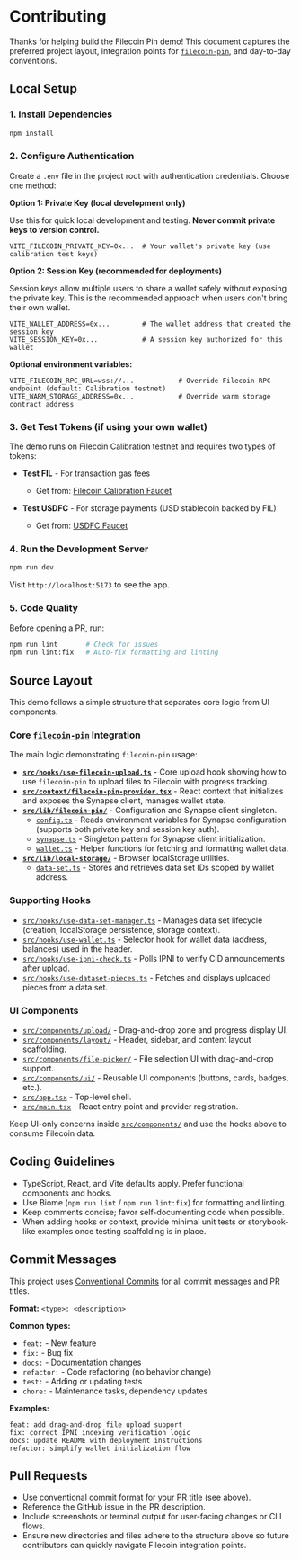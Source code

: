 # Contributing

Thanks for helping build the Filecoin Pin demo! This document captures the preferred project layout, integration points for [`filecoin-pin`](https://github.com/filecoin-project/filecoin-pin), and day-to-day conventions.

## Local Setup

### 1. Install Dependencies

```bash
npm install
```

### 2. Configure Authentication

Create a `.env` file in the project root with authentication credentials. Choose one method:

**Option 1: Private Key (local development only)**

Use this for quick local development and testing. **Never commit private keys to version control.**

```env
VITE_FILECOIN_PRIVATE_KEY=0x...  # Your wallet's private key (use calibration test keys)
```

**Option 2: Session Key (recommended for deployments)**

Session keys allow multiple users to share a wallet safely without exposing the private key. This is the recommended approach when users don't bring their own wallet.

```env
VITE_WALLET_ADDRESS=0x...        # The wallet address that created the session key
VITE_SESSION_KEY=0x...           # A session key authorized for this wallet
```

**Optional environment variables:**

```env
VITE_FILECOIN_RPC_URL=wss://...           # Override Filecoin RPC endpoint (default: Calibration testnet)
VITE_WARM_STORAGE_ADDRESS=0x...           # Override warm storage contract address
```

### 3. Get Test Tokens (if using your own wallet)

The demo runs on Filecoin Calibration testnet and requires two types of tokens:

- **Test FIL** - For transaction gas fees
  - Get from: [Filecoin Calibration Faucet](https://faucet.calibnet.chainsafe-fil.io/funds.html)

- **Test USDFC** - For storage payments (USD stablecoin backed by FIL)
  - Get from: [USDFC Faucet](https://forest-explorer.chainsafe.dev/faucet/calibnet_usdfc)

### 4. Run the Development Server

```bash
npm run dev
```

Visit `http://localhost:5173` to see the app.

### 5. Code Quality

Before opening a PR, run:

```bash
npm run lint       # Check for issues
npm run lint:fix   # Auto-fix formatting and linting
```

## Source Layout

This demo follows a simple structure that separates core logic from UI components.

### Core [`filecoin-pin`](https://github.com/filecoin-project/filecoin-pin) Integration

The main logic demonstrating `filecoin-pin` usage:

- **[`src/hooks/use-filecoin-upload.ts`](src/hooks/use-filecoin-upload.ts)** - Core upload hook showing how to use `filecoin-pin` to upload files to Filecoin with progress tracking.
- **[`src/context/filecoin-pin-provider.tsx`](src/context/filecoin-pin-provider.tsx)** - React context that initializes and exposes the Synapse client, manages wallet state.
- **[`src/lib/filecoin-pin/`](src/lib/filecoin-pin/)** - Configuration and Synapse client singleton.
  - [`config.ts`](src/lib/filecoin-pin/config.ts) - Reads environment variables for Synapse configuration (supports both private key and session key auth).
  - [`synapse.ts`](src/lib/filecoin-pin/synapse.ts) - Singleton pattern for Synapse client initialization.
  - [`wallet.ts`](src/lib/filecoin-pin/wallet.ts) - Helper functions for fetching and formatting wallet data.
- **[`src/lib/local-storage/`](src/lib/local-storage/)** - Browser localStorage utilities.
  - [`data-set.ts`](src/lib/local-storage/data-set.ts) - Stores and retrieves data set IDs scoped by wallet address.

### Supporting Hooks

- [`src/hooks/use-data-set-manager.ts`](src/hooks/use-data-set-manager.ts) - Manages data set lifecycle (creation, localStorage persistence, storage context).
- [`src/hooks/use-wallet.ts`](src/hooks/use-wallet.ts) - Selector hook for wallet data (address, balances) used in the header.
- [`src/hooks/use-ipni-check.ts`](src/hooks/use-ipni-check.ts) - Polls IPNI to verify CID announcements after upload.
- [`src/hooks/use-dataset-pieces.ts`](src/hooks/use-dataset-pieces.ts) - Fetches and displays uploaded pieces from a data set.

### UI Components

- [`src/components/upload/`](src/components/upload/) - Drag-and-drop zone and progress display UI.
- [`src/components/layout/`](src/components/layout/) - Header, sidebar, and content layout scaffolding.
- [`src/components/file-picker/`](src/components/file-picker/) - File selection UI with drag-and-drop support.
- [`src/components/ui/`](src/components/ui/) - Reusable UI components (buttons, cards, badges, etc.).
- [`src/app.tsx`](src/app.tsx) - Top-level shell.
- [`src/main.tsx`](src/main.tsx) - React entry point and provider registration.

Keep UI-only concerns inside [`src/components/`](src/components/) and use the hooks above to consume Filecoin data.

## Coding Guidelines

- TypeScript, React, and Vite defaults apply. Prefer functional components and hooks.
- Use Biome (`npm run lint` / `npm run lint:fix`) for formatting and linting.
- Keep comments concise; favor self-documenting code when possible.
- When adding hooks or context, provide minimal unit tests or storybook-like examples once testing scaffolding is in place.

## Commit Messages

This project uses [Conventional Commits](https://www.conventionalcommits.org/) for all commit messages and PR titles.

**Format:** `<type>: <description>`

**Common types:**
- `feat:` - New feature
- `fix:` - Bug fix
- `docs:` - Documentation changes
- `refactor:` - Code refactoring (no behavior change)
- `test:` - Adding or updating tests
- `chore:` - Maintenance tasks, dependency updates

**Examples:**
```
feat: add drag-and-drop file upload support
fix: correct IPNI indexing verification logic
docs: update README with deployment instructions
refactor: simplify wallet initialization flow
```

## Pull Requests

- Use conventional commit format for your PR title (see above).
- Reference the GitHub issue in the PR description.
- Include screenshots or terminal output for user-facing changes or CLI flows.
- Ensure new directories and files adhere to the structure above so future contributors can quickly navigate Filecoin integration points.

